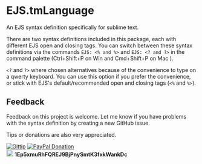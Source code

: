 # EJS.tmLanguage

An EJS syntax definition specifically for sublime text.

There are two syntax definitions included in this package, each with different EJS open and closing tags.
You can switch between these syntax definitions via the commands `EJS: <% and %>` and `EJS: <? and ?>` 
in the command palette (Ctrl+Shift+P on Win and Cmd+Shift+P on Mac ).

`<?` and `?>` where chosen alternatives because of the convenience to type on a qwerty keyboard. 
You can use this option if you prefer the convenience, or stick with EJS's default/recommended open and closing tags (`<%` and `%>`).

## Feedback

Feedback on this project is welcome. Let me know if you have problems with the syntax definition by creating a new GitHub issue.

Tips or donations are also very appreciated.

[![Gittip](https://www.gittip.com/assets/8.0.8/logo.png)](https://www.gittip.com/samholmes/)
[![PayPal Donation](https://www.paypalobjects.com/en_US/i/btn/btn_donate_LG.gif "Donate using PayPal")](https://www.paypal.com/cgi-bin/webscr?cmd=_donations&business=SJCCMHKZLMSX2&lc=US&item_name=EJS%2etmLanguage&currency_code=USD&bn=PP%2dDonationsBF%3abtn_donate_LG%2egif%3aNonHosted)  
[<img src="https://en.bitcoin.it/w/images/en/c/c4/BC_Logotype_Reverse.png" height='18'>](bitcoin:1Ep5xmuRhFQREJ9BjPnySmtK3fxkWankDc) **1Ep5xmuRhFQREJ9BjPnySmtK3fxkWankDc**
